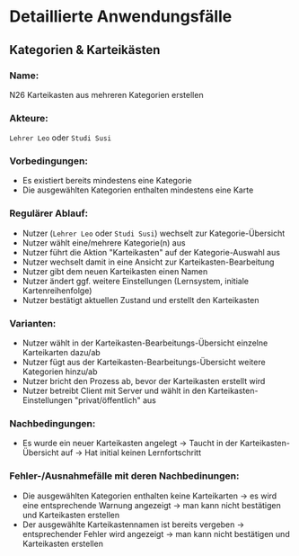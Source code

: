 # Detaillierte Anwendungsfälle
## Kategorien & Karteikästen
### Name:
N26 Karteikasten aus mehreren Kategorien erstellen
### Akteure:
`Lehrer Leo` oder `Studi Susi`
### Vorbedingungen:
- Es existiert bereits mindestens eine Kategorie
- Die ausgewählten Kategorien enthalten mindestens eine Karte
### Regulärer Ablauf:
- Nutzer (`Lehrer Leo` oder `Studi Susi`) wechselt zur Kategorie-Übersicht
- Nutzer wählt eine/mehrere Kategorie(n) aus
- Nutzer führt die Aktion "Karteikasten" auf der Kategorie-Auswahl aus
- Nutzer wechselt damit in eine Ansicht zur Karteikasten-Bearbeitung
- Nutzer gibt dem neuen Karteikasten einen Namen
- Nutzer ändert ggf. weitere Einstellungen (Lernsystem, initiale Kartenreihenfolge)
- Nutzer bestätigt aktuellen Zustand und erstellt den Karteikasten
### Varianten:
- Nutzer wählt in der Karteikasten-Bearbeitungs-Übersicht einzelne Karteikarten dazu/ab
- Nutzer fügt aus der Karteikasten-Bearbeitungs-Übersicht weitere Kategorien hinzu/ab
- Nutzer bricht den Prozess ab, bevor der Karteikasten erstellt wird
- Nutzer betreibt Client mit Server und wählt in den Karteikasten-Einstellungen "privat/öffentlich" aus
### Nachbedingungen:
- Es wurde ein neuer Karteikasten angelegt
  -> Taucht in der Karteikasten-Übersicht auf
  -> Hat initial keinen Lernfortschritt
### Fehler-/Ausnahmefälle mit deren Nachbedinungen:
- Die ausgewählten Kategorien enthalten keine Karteikarten
  -> es wird eine entsprechende Warnung angezeigt
  -> man kann nicht bestätigen und Karteikasten erstellen
- Der ausgewählte Karteikastennamen ist bereits vergeben
  -> entsprechender Fehler wird angezeigt
  -> man kann nicht bestätigen und Karteikasten erstellen
